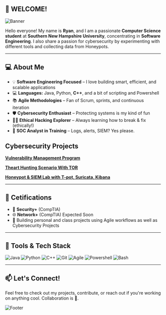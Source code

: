 ## 👋 WELCOME!

![Banner](https://capsule-render.vercel.app/api?type=waving&color=gradient&height=200&section=header&text=Hello,%20World!%20👨‍💻&fontSize=40)

Hello everyone! My name is **Ryan**, and I am a passionate **Computer Science student** at **Southern New Hampshire University**, concentrating in **Software Engineering**. I also share a passion for cybersecurity by experimenting
with different tools and collecting data from Honeypots. 

---

## 💻 About Me

- 💡 **Software Engineering Focused** – I love building smart, efficient, and scalable applications
- 💻 **Languages:** Java, Python, **C++**, and a bit of scripting and Powershell
- 📚 **Agile Methodologies** – Fan of Scrum, sprints, and continuous iteration
- 🛡️ **Cybersecurity Enthusiast** – Protecting systems is my kind of fun
- 🕵️‍♂️ **Ethical Hacking Explorer** – Always learning how to break & fix (ethically!)
- 🧠 **SOC Analyst in Training** – Logs, alerts, SIEM? Yes please.

## Cybersecurity Projects
**[Vulnerability Management Program](https://github.com/rypeguero/Vulnerability-Management/tree/main)**

**[Theart Hunting Scenario With TOR](https://github.com/rypeguero/Threat-Hunting-Scenario-TOR/edit/main/README.md)**

**[Honeypot & SIEM Lab with T-pot, Suricata, Kibana](https://github.com/rypeguero/Honeypot-SIEM-Lab-T-Pot-Kibana-)**

---

## 🧠 Cetifications
- 📘 **Security+** (CompTIA)
- 🌐 **Network+** (CompTIA) Expected Soon
- 🧪 Building personal and class projects using Agile workflows as well as Cybersecurity Projects

---

## 🧰 Tools & Tech Stack
![Java](https://img.shields.io/badge/Java-red?logo=java)
![Python](https://img.shields.io/badge/Python-yellow?logo=python)
![C++](https://img.shields.io/badge/C++-lightgrey?logo=c%2B%2B)
![Git](https://img.shields.io/badge/Git-F05032?logo=git&logoColor=white)
![Agile](https://img.shields.io/badge/Agile-Processes-blueviolet)
![Powershell](https://img.shields.io/badge/PowerShell-%3E%3D5.1-blue.svg)
![Bash](https://img.shields.io/badge/BASH-brightgreen.svg)

---

## 📫 Let's Connect!
Feel free to check out my projects, contribute, or reach out if you're working on anything cool. Collaboration is 💯.

![Footer](https://capsule-render.vercel.app/api?section=footer&type=waving&color=gradient)
